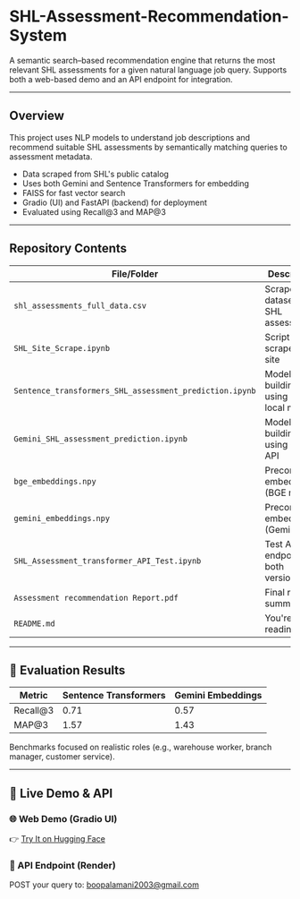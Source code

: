 # SHL-Assessment-Recommendation-System

A semantic search–based recommendation engine that returns the most relevant SHL assessments for a given natural language job query. Supports both a web-based demo and an API endpoint for integration.

---

## Overview

This project uses NLP models to understand job descriptions and recommend suitable SHL assessments by semantically matching queries to assessment metadata.

- Data scraped from SHL's public catalog
- Uses both Gemini and Sentence Transformers for embedding
- FAISS for fast vector search
- Gradio (UI) and FastAPI (backend) for deployment
- Evaluated using Recall@3 and MAP@3

---

##  Repository Contents

| File/Folder                             | Description                                  |
|----------------------------------------|----------------------------------------------|
| `shl_assessments_full_data.csv`        | Scraped dataset of SHL assessments           |
| `SHL_Site_Scrape.ipynb`                | Script to scrape SHL site                    |
| `Sentence_transformers_SHL_assessment_prediction.ipynb` | Model building using BGE local model |
| `Gemini_SHL_assessment_prediction.ipynb` | Model building using Gemini API             |
| `bge_embeddings.npy`                   | Precomputed embeddings (BGE model)           |
| `gemini_embeddings.npy`                | Precomputed embeddings (Gemini API)          |
| `SHL_Assessment_transformer_API_Test.ipynb` | Test API endpoints for both versions    |
| `Assessment recommendation Report.pdf` | Final report summary                         |
| `README.md`                            | You're reading it                            |

---

## 🧾 Evaluation Results

| Metric     | Sentence Transformers | Gemini Embeddings |
|------------|------------------------|-------------------|
| Recall@3   | 0.71                   | 0.57              |
| MAP@3      | 1.57                   | 1.43              |

Benchmarks focused on realistic roles (e.g., warehouse worker, branch manager, customer service).

---

## 🚀 Live Demo & API

### 🌐 Web Demo (Gradio UI)
👉 [Try It on Hugging Face](https://huggingface.co/spaces/boopal03/SHL-Assessment-recommendation-Engine-sentence-transformers)

### 🔌 API Endpoint (Render)
POST your query to: boopalamani2003@gmail.com

